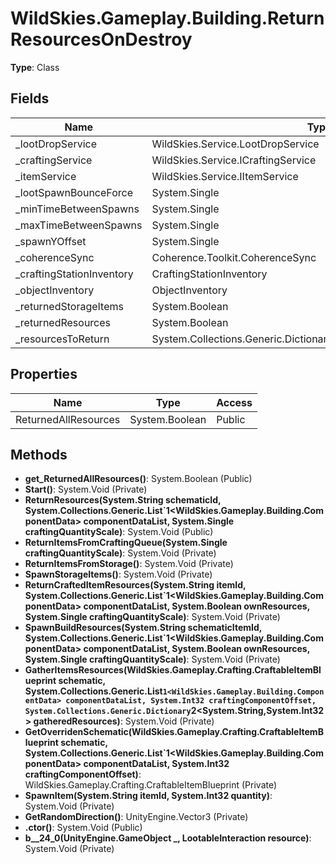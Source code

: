 ﻿# WildSkies.Gameplay.Building.ReturnResourcesOnDestroy

**Type**: Class

## Fields

| Name | Type | Access |
|------|------|--------|
| _lootDropService | WildSkies.Service.LootDropService | Private |
| _craftingService | WildSkies.Service.ICraftingService | Private |
| _itemService | WildSkies.Service.IItemService | Private |
| _lootSpawnBounceForce | System.Single | Private |
| _minTimeBetweenSpawns | System.Single | Private |
| _maxTimeBetweenSpawns | System.Single | Private |
| _spawnYOffset | System.Single | Private |
| _coherenceSync | Coherence.Toolkit.CoherenceSync | Private |
| _craftingStationInventory | CraftingStationInventory | Private |
| _objectInventory | ObjectInventory | Private |
| _returnedStorageItems | System.Boolean | Private |
| _returnedResources | System.Boolean | Private |
| _resourcesToReturn | System.Collections.Generic.Dictionary`2<System.String,System.Int32> | Private |

## Properties

| Name | Type | Access |
|------|------|--------|
| ReturnedAllResources | System.Boolean | Public |

## Methods

- **get_ReturnedAllResources()**: System.Boolean (Public)
- **Start()**: System.Void (Private)
- **ReturnResources(System.String schematicId, System.Collections.Generic.List`1<WildSkies.Gameplay.Building.ComponentData> componentDataList, System.Single craftingQuantityScale)**: System.Void (Public)
- **ReturnItemsFromCraftingQueue(System.Single craftingQuantityScale)**: System.Void (Private)
- **ReturnItemsFromStorage()**: System.Void (Private)
- **SpawnStorageItems()**: System.Void (Private)
- **ReturnCraftedItemResources(System.String itemId, System.Collections.Generic.List`1<WildSkies.Gameplay.Building.ComponentData> componentDataList, System.Boolean ownResources, System.Single craftingQuantityScale)**: System.Void (Private)
- **SpawnBuildResources(System.String schematicItemId, System.Collections.Generic.List`1<WildSkies.Gameplay.Building.ComponentData> componentDataList, System.Boolean ownResources, System.Single craftingQuantityScale)**: System.Void (Private)
- **GatherItemsResources(WildSkies.Gameplay.Crafting.CraftableItemBlueprint schematic, System.Collections.Generic.List`1<WildSkies.Gameplay.Building.ComponentData> componentDataList, System.Int32 craftingComponentOffset, System.Collections.Generic.Dictionary`2<System.String,System.Int32> gatheredResources)**: System.Void (Private)
- **GetOverridenSchematic(WildSkies.Gameplay.Crafting.CraftableItemBlueprint schematic, System.Collections.Generic.List`1<WildSkies.Gameplay.Building.ComponentData> componentDataList, System.Int32 craftingComponentOffset)**: WildSkies.Gameplay.Crafting.CraftableItemBlueprint (Private)
- **SpawnItem(System.String itemId, System.Int32 quantity)**: System.Void (Private)
- **GetRandomDirection()**: UnityEngine.Vector3 (Private)
- **.ctor()**: System.Void (Public)
- **<SpawnItem>b__24_0(UnityEngine.GameObject _, LootableInteraction resource)**: System.Void (Private)

